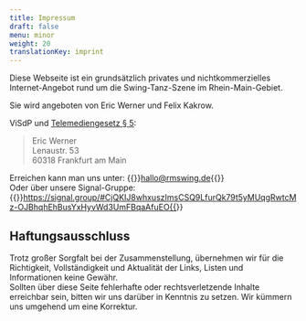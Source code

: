 ```yaml
---
title: Impressum
draft: false
menu: minor
weight: 20
translationKey: imprint
---
```

Diese Webseite ist ein grundsätzlich privates und nichtkommerzielles Internet-Angebot rund um die Swing-Tanz-Szene im Rhein-Main-Gebiet.

Sie wird angeboten von Eric Werner und Felix Kakrow.

ViSdP und [Telemediengesetz § 5](https://dejure.org/gesetze/TMG/5.html):

> Eric Werner\
> Lenaustr. 53\
> 60318 Frankfurt am Main

Erreichen kann man uns unter: {{<reveal-mail>}}hallo@rmswing.de{{</reveal-mail>}} \
Oder über unsere Signal-Gruppe: {{<reveal-url>}}https://signal.group/#CjQKIJ8whxuszImsCSQ9LfurQk79t5yMUqgRwtcMz-OJBhqhEhBusYxHyvWd3UmFBqaAfuEO{{</reveal-url>}}

## Haftungsausschluss

Trotz großer Sorgfalt bei der Zusammenstellung, übernehmen wir für die Richtigkeit, Vollständigkeit und Aktualität der Links, Listen und Informationen keine Gewähr.\
Sollten über diese Seite fehlerhafte oder rechtsverletzende Inhalte erreichbar sein, bitten wir uns darüber in Kenntnis zu setzen. Wir kümmern uns umgehend um eine Korrektur.
